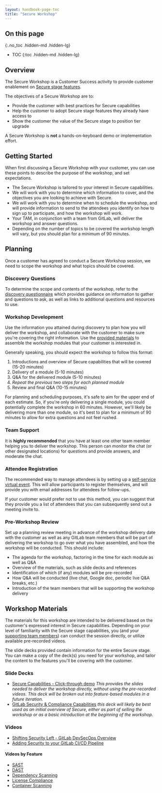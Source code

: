 ```yaml
---
layout: handbook-page-toc
title: "Secure Workshop"
---
```


## On this page
{:.no_toc .hidden-md .hidden-lg}

- TOC
{:toc .hidden-md .hidden-lg}

## Overview

The Secure Workshop is a Customer Success activity to provide customer enablement on [Secure stage features](https://about.gitlab.com/stages-devops-lifecycle/secure/).

The objectives of a Secure Workshop are to:

- Provide the customer with best practices for Secure capabilities
- Help the customer to adopt Secure stage features they already have access to
- Show the customer the value of the Secure stage to position tier upgrade

A Secure Workshop is **not** a hands-on-keyboard demo or implementation effort.

## Getting Started

When first discussing a Secure Workshop with your customer, you can use these points to describe the purpose of the workshop, and set expectations.

- The Secure Workshop is tailored to your interest in Secure capabilities.
- We will work with you to determine which information to cover, and the objectives you are looking to achieve with Secure.
- We will work with you to determine when to schedule the workshop, and will provide information to send to the attendees you identify on how to sign up to participate, and how the workshop will work.
- Your TAM, in conjunction with a team from GitLab, will deliver the workshop and answer questions.
- Depending on the number of topics to be covered the workshop length will vary, but you should plan for a minimum of 90 minutes.

## Planning

Once a customer has agreed to conduct a Secure Workshop session, we need to scope the workshop and what topics should be covered.

### Discovery Questions

To determine the scope and contents of the workshop, refer to the [discovery questionnaire](questionnaire/) which provides guidance on information to gather and questions to ask, as well as links to additional questions and resources to use.

### Workshop Development

Use the information you attained during discovery to plan how you will deliver the workshop, and collaborate with the customer to make sure you're covering the right information. Use the [provided materials](#workshop-materials) to assemble the workshop modules that your customer is interested in.

Generally speaking, you should expect the workshop to follow this format:

1. Introductions and overview of Secure capabilities that will be covered (15-20 minutes)
1. Delivery of a module (5-10 minutes)
1. Q&A for the delivered module (5-10 minutes)
1. _Repeat the previous two steps for each planned module_
1. Review and final Q&A (10-15 minutes)

For planning and scheduling purposes, it's safe to aim for the upper end of each estimate. So, if you're only delivering a single module, you could potentially complete the workshop in 60 minutes. However, we'll likely be delivering more than one module, so it's best to plan for a minimum of 90 minutes to allow for extra questions and not feel rushed.

### Team Support

It is **highly recommended** that you have at least one other team member helping you to deliver the workshop. This person can monitor the chat (or other designated locations) for questions and provide answers, and moderate the chat.

### Attendee Registration

The recommended way to manage attendees is by setting up a [self-service virtual event](/handbook/marketing/revenue-marketing/field-marketing/#self-service-virtual-event-with-or-without-promotion). This will allow participants to register themselves, and will provide you with email addresses for attendees for follow-ups.

If your customer would prefer not to use this method, you can suggest that they provide you a list of attendees that you can subsequently send out a meeting invite to.

### Pre-Workshop Review

Set up a planning review meeting in advance of the workshop delivery date with the customer as well as any GitLab team members that will be part of delivering the workshop to go over what you have assembled, and how the workshop will be conducted. This should include:

- The agenda for the workshop, factoring in the time for each module as well as Q&A
- Overview of the materials, such as slide decks and references
- Identification of which (if any) modules will be pre-recorded
- How Q&A will be conducted (live chat, Google doc, periodic live Q&A breaks, etc.)
- Introduction of the team members that will be supporting the workshop delivery

## Workshop Materials

The materials for this workshop are intended to be delivered based on the customer's expressed interest in Secure capabilities. Depending on your level of familiarity with the Secure stage capabilities, you (and your [supporting team members](#team-support)) can conduct the session directly, or utilize available pre-recorded videos.

The slide decks provided contain information for the entire Secure stage. You can make a copy of the deck(s) you need for your workshop, and tailor the content to the features you'll be covering with the customer.

### Slide Decks

- [Secure Capabilities - Click-through demo](https://docs.google.com/presentation/d/11sr10_CZi93b5Um24GY2oXZUB3CWr-moGzft1YZMfOQ/edit?usp=sharing) _This provides the slides needed to deliver the workshop directly, without using the pre-recorded videos. This deck will be broken out into feature-based modules in a future iteration._
- [GitLab Security & Compliance Capabilities](https://docs.google.com/presentation/d/1WHTyUDOMuSVK9uK7hhSIQ_JbeUbo7k5AW3D6WwBReOg/edit?usp=sharing) _this deck will likely be best used as an initial overview of Secure, either as part of selling the workshop or as a basic introduction at the beginning of the workshop_.

### Videos

- [Shifting Security Left - GitLab DevSecOps Overview](https://www.youtube.com/watch?v=XnYstHObqlA)
- [Adding Security to your GitLab CI/CD Pipeline](https://www.youtube.com/watch?v=Fd5DhebtScg)

#### Videos by Feature

- [SAST](https://www.youtube.com/watch?v=8sOjvlkl8QY)
- [DAST](https://www.youtube.com/watch?v=9tIrrByOum4)
- [Dependency Scanning](https://www.youtube.com/watch?v=39RvTMLDszc)
- [License Compliance](https://www.youtube.com/watch?v=42f9LiP5J_4)
- [Container Scanning](https://www.youtube.com/watch?v=wIcaSerMfFQ)
